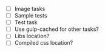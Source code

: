- [ ] Image tasks
- [ ] Sample tests
- [ ] Test task
- [ ] Use gulp-cached for other tasks?
- [ ] Libs location?
- [ ] Compiled css location?
